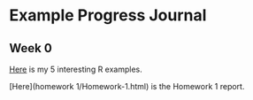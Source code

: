 # Example Progress Journal

## Week 0

[Here](files/example_homework_0.html) is my 5 interesting R examples.

[Here](homework 1/Homework-1.html) is the Homework 1 report.